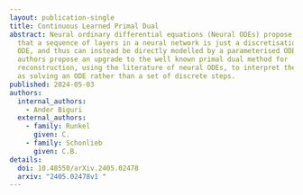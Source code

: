```yaml
---
layout: publication-single
title: Continuous Learned Primal Dual
abstract: Neural ordinary differential equations (Neural ODEs) propose the idea
  that a sequence of layers in a neural network is just a discretisation of an
  ODE, and thus can instead be directly modelled by a parameterised ODE. The
  authors propose an upgrade to the well known primal dual method for
  reconstruction, using the literature of neural ODEs, to interpret the network
  as solving an ODE rather than a set of discrete steps.
published: 2024-05-03
authors:
  internal_authors:
    - Ander Biguri
  external_authors:
    - family: Runkel
      given: C.
    - family: Schonlieb
      given: C.B.
details:
  doi: 10.48550/arXiv.2405.02478
  arxiv: "2405.02478v1 "
---
```

